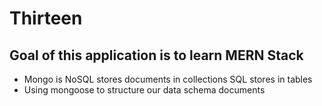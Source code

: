 # Thirteen

## Goal of this application is to learn MERN Stack

- Mongo is NoSQL stores documents in collections SQL stores in tables
- Using mongoose to structure our data schema documents

